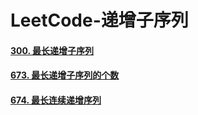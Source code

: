 # LeetCode-递增子序列



#### [300. 最长递增子序列](https://leetcode-cn.com/problems/longest-increasing-subsequence/)



#### [673. 最长递增子序列的个数](https://leetcode-cn.com/problems/number-of-longest-increasing-subsequence/)





#### [674. 最长连续递增序列](https://leetcode-cn.com/problems/longest-continuous-increasing-subsequence/)